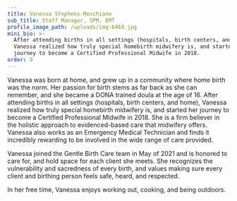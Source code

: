 ```yaml
---
title: Vanessa Stephens-Moschiano
sub_title: Staff Manager, SPM, EMT
profile_image_path: /uploads/img-6469.jpg
mini_bio: >-
  After attending births in all settings (hospitals, birth centers, and home),
  Vanessa realized how truly special homebirth midwifery is, and started her
  journey to become a Certified Professional Midwife in 2018.
order: 9
---
```

Vanessa was born at home, and grew up in a community where home birth was the norm. Her passion for birth stems as far back as she can remember, and she became a DONA trained doula at the age of 16. After attending births in all settings (hospitals, birth centers, and home), Vanessa realized how truly special homebirth midwifery is, and started her journey to become a Certified Professional Midwife in 2018. She is a firm believer in the holistic approach to evidenced-based care that midwifery offers. Vanessa also works as an Emergency Medical Technician and finds it incredibly rewarding to be involved in the wide range of care provided.

Vanessa joined the Gentle Birth Care team in May of 2021 and is honored to care for, and hold space for each client she meets. She recognizes the vulnerability and sacredness of every birth, and values making sure every client and birthing person feels safe, heard, and respected.

In her free time, Vanessa enjoys working out, cooking, and being outdoors.